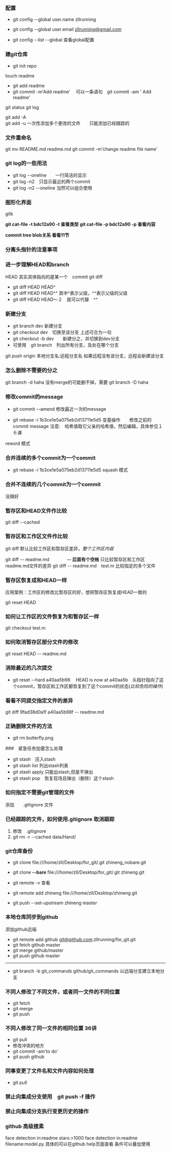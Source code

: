 ### 配置
- git config --global user.name zllrunning
- git config --global user.email zllrunning@gmail.com

- git config --list --global   查看global配置

### 建git仓库
- git init repo

touch readme

- git add readme   
- git commit -m'Add readme'　
可以一条语句　git commit -am ' Add readme'

git status
git log


git add -A  
git add -u 一次性添加多个更改的文件　　只能添加已经跟踪的

### 文件重命名
git mv README.md readme.md
git commit -m'change readme file name'

### git log的一些用法
- git log --oneline　　一行简洁的显示
- git log -n2　只显示最近的两个commit
- git log -n2 --oneline 当然可以组合使用

### 图形化界面
gitk



**git cat-file -t bdc12a90      -t 查看类型**
**git cat-file -p bdc12a90      -p 查看内容**


**commit tree blob关系  看看11节**


### 分离头指针的注意事项



### 进一步理解HEAD和branch

HEAD 其实具体指向的是某一个　commit
git diff 
- git diff HEAD HEAD^
- git diff HEAD HEAD^^   其中^表示父级，^^表示父级的父级
- git diff HEAD HEAD～２　就可以代替　^^

### 新建分支
- git branch dev 新建分支
- git checkout dev　切换至该分支
上述可合为一句
- git checkout -b dev　　新建分之，并切换到dev分支
- 可使用　git branch　列出所有分支，及处在哪个分支


git push origin 本地分支名:远程分支名
如果远程没有该分支，远程会新建该分支

### 怎么删除不需要的分之

git branch -d haha
没有merge的可能删不掉，需要
git branch -D haha

### 修改commit的message
- git commit --amend
修改最近一次的message

- git rebase -i 1b3ce1e5a075eb2d13711e5d5
变基操作　　修改之前的commit message 
注意:　哈希值取它父亲的哈希值，然后编辑，具体参见１６课

reword 模式
### 合并连续的多个commit为一个commit
- git rebase -i 1b3ce1e5a075eb2d13711e5d5
squash 模式

### 合并不连续的几个commit为一个commit
没搞好

### 暂存区和HEAD文件作比较
git diff --cached

### 暂存区和工作区文件作比较
git diff
默认比较工作区和暂存区差异，*整个工作区内容*

git diff -- readme.md　　　　**-- 后面有个空格**
只比较暂存区和工作区readme.md文件的差异
git diff -- readme.md　test.m 比较指定的多个文件

### 暂存区恢复成和HEAD一样
应用案例：工作区的修改比暂存区的好，想把暂存区恢复成HEAD一致的

git reset HEAD

### 如何让工作区的文件恢复为和暂存区一样

git checkout test.m

### 如何取消暂存区部分文件的修改
git reset HEAD -- readme.md

### 消除最近的几次提交

- git reset --hard a40aa5b98　
HEAD is now at a40aa5b　头指针指向了这个commit，暂存区和工作区都恢复到了这个commit的状态(*比较危险的操作*)

### 看看不同提交指定文件的差异
git diff 9fad38d0a1f a40aa5b98f -- readme.md

### 正确删除文件的方法
- git rm butterfly.png

###　紧急任务加塞怎么处理
- git stash　压入stash
- git stash list 列出stash列表
- git stash apply 只能出stash,但是不弹出
- git stash pop　恢复现场且弹出（删除）这个stash


### 如何指定不需要git管理的文件
添加　　.gitignore  文件

### 已经跟踪的文件，如何使用.gitignore 取消跟踪
1. 修改　.gitignore 
2. git rm -r --cached data/Hand/

### git仓库备份
- git clone  file:///home/zll/Desktop/for_git/.git zhineng_nobare.git
- git clone **--bare** file:///home/zll/Desktop/for_git/.git zhineng.git

- git remote -v 查看
- git remote add zhineng file:///home/zll/Desktop/zhineng.git
- git push --set-upstream zhineng master



### 本地仓库同步到github
添加github远端

- git remote add github git@github.com:zllrunning/for_git.git
- git fetch github master
- git merge github/master
- git push github master
---
- git branch -b git_commands github/git_commands 
以远端分支建立本地分支

### 不同人修改了不同文件，或者同一文件的不同位置
- git fetch 
- git merge
- git push

### 不同人修改了同一文件的相同位置 36讲
- git pull 
- 修改冲突的地方
- git commit -am'to do'
- git push github

### 同事变更了文件名和文件内容如何处理
- git pull

### 禁止向集成分支使用　git push -f 操作
### 禁止向集成分支执行变更历史的操作


### github 高级搜素
face detection in:readme stars:>1000
face detection in:readme filename:model.py
具体的可以在github help页面查看
条件可以叠加使用
















